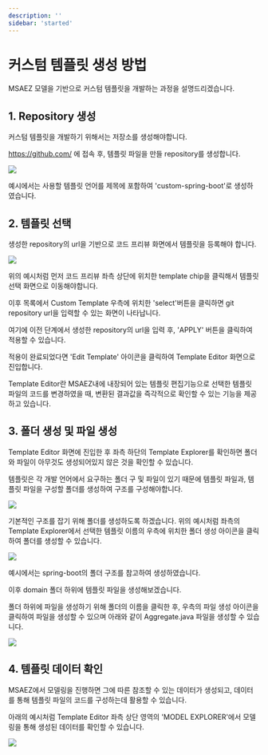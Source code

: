 ```yaml
---
description: ''
sidebar: 'started'
---
```

# 커스텀 템플릿 생성 방법

MSAEZ 모델을 기반으로 커스텀 템플릿을 개발하는 과정을 설명드리겠습니다.

## 1. Repository 생성

커스텀 템플릿을 개발하기 위해서는 저장소를 생성해야합니다.

https://github.com/ 에 접속 후, 템플릿 파일을 만들 repository를 생성합니다.

![](https://github.com/msa-ez/platform/assets/123912988/b6f49e7b-4674-47a5-8ed9-69caf94fac64)

예시에서는 사용할 템플릿 언어를 제목에 포함하여 'custom-spring-boot'로 생성하였습니다.

## 2. 템플릿 선택

생성한 repository의 url을 기반으로 코드 프리뷰 화면에서 템플릿을 등록해야 합니다.

![](https://github.com/msa-ez/platform/assets/123912988/0d2651bd-2082-413b-8536-2f8f08b9aeb1)

위의 예시처럼 먼저 코드 프리뷰 좌측 상단에 위치한 template chip을 클릭해서 템플릿 선택 화면으로 이동해야합니다.

이후 목록에서 Custom Template 우측에 위치한 'select'버튼을 클릭하면 git repository url을 입력할 수 있는 화면이 나타납니다.

여기에 이전 단계에서 생성한 repository의 url을 입력 후, 'APPLY' 버튼을 클릭하여 적용할 수 있습니다.

적용이 완료되었다면 'Edit Template' 아이콘을 클릭하여 Template Editor 화면으로 진입합니다.

Template Editor란 MSAEZ내에 내장되어 있는 템플릿 편집기능으로 선택한 템플릿 파일의 코드를 변경하였을 때, 변환된 결과값을 즉각적으로 확인할 수 있는 기능을 제공하고 있습니다.

## 3. 폴더 생성 및 파일 생성

Template Editor 화면에 진입한 후 좌측 하단의 Template Explorer를 확인하면 폴더와 파일이 아무것도 생성되어있지 않은 것을 확인할 수 있습니다.

템플릿은 각 개발 언어에서 요구하는 폴더 구 및 파일이 있기 때문에 템플릿 파일과, 템플릿 파일을 구성할 폴더를 생성하여 구조를 구성해야합니다.

![](https://github.com/msa-ez/platform/assets/123912988/1f82fd51-e869-4437-9059-b9615111da36)

기본적인 구조를 잡기 위해 폴더를 생성하도록 하겠습니다. 위의 예시처럼 좌측의 Template Explorer에서 선택한 템플릿 이름의 우측에 위치한 폴더 생성 아이콘을 클릭하여 폴더를 생성할 수 있습니다.

![](https://github.com/msa-ez/platform/assets/123912988/13e15099-475b-4fd7-8a26-cce064ee3b31)

예시에서는 spring-boot의 폴더 구조를 참고하여 생성하였습니다.

이후 domain 폴더 하위에 템플릿 파일을 생성해보겠습니다. 

폴더 하위에 파일을 생성하기 위해 폴더의 이름을 클릭한 후, 우측의 파일 생성 아이콘을 클릭하여 파일을 생성할 수 있으며 아래와 같이 Aggregate.java 파일을 생성할 수 있습니다.

![](https://github.com/msa-ez/platform/assets/123912988/0d277770-5dcd-44c0-b2eb-334077e25a67)

## 4. 템플릿 데이터 확인

MSAEZ에서 모델링을 진행하면 그에 따른 참조할 수 있는 데이터가 생성되고, 데이터를 통해 템플릿 파일의 코드를 구성하는데 활용할 수 있습니다.

아래의 예시처럼 Template Editor 좌측 상단 영역의 'MODEL EXPLORER'에서 모델링을 통해 생성된 데이터를 확인할 수 있습니다.

![](https://github.com/msa-ez/platform/assets/123912988/1181c8a3-636f-4777-9552-ce7d9670ea30)